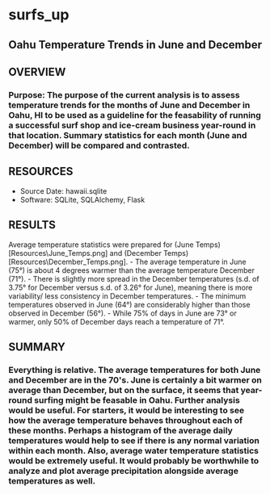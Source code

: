 # surfs_up
## Oahu Temperature Trends in June and December

## OVERVIEW
### Purpose:  The purpose of the current analysis is to assess temperature trends for the months of June and December in Oahu, HI to be used as a guideline for the feasability of running a successful surf shop and ice-cream business year-round in that location.  Summary statistics for each month (June and December) will be compared and contrasted.

## RESOURCES
  - Source Date: hawaii.sqlite
  - Software: SQLite, SQLAlchemy, Flask

## RESULTS
  Average temperature statistics were prepared for (June Temps)[Resources\June_Temps.png] and (December Temps)[Resources\December_Temps.png].
    - The average temperature in June (75°) is about 4 degrees warmer than the average temperature December (71°).
    - There is slightly more spread in the December temperatures (s.d. of 3.75° for December versus s.d. of 3.26° for June), meaning there is more variability/ less consistency in December temperatures.
    - The minimum temperatures observed in June (64°) are considerably higher than those observed in December (56°).
    - While 75% of days in June are 73° or warmer, only 50% of December days reach a temperature of 71°.

## SUMMARY
### Everything is relative.  The average temperatures for both June and December are in the 70's.  June is certainly a bit warmer on average than December, but on the surface, it seems that year-round surfing might be feasable in Oahu.  Further analysis would be useful.  For starters, it would be interesting to see how the average temperature behaves throughout each of these months.  Perhaps a histogram of the average daily temperatures would help to see if there is any normal variation within each month.  Also, average water temperature statistics would be extremely useful.  It would probably be worthwhile to analyze and plot average precipitation alongside average temperatures as well.
